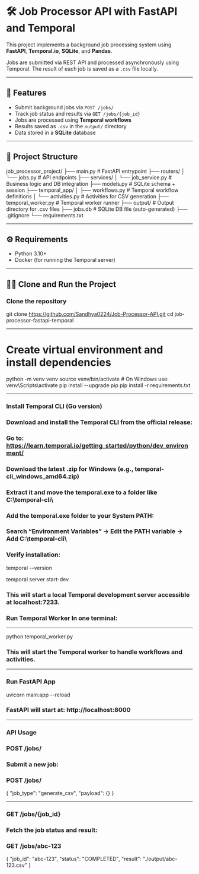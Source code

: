 # 🛠️ Job Processor API with FastAPI and Temporal

This project implements a background job processing system using **FastAPI**, **Temporal.io**, **SQLite**, and **Pandas**.

Jobs are submitted via REST API and processed asynchronously using Temporal. The result of each job is saved as a `.csv` file locally.

---

## 🚀 Features

- Submit background jobs via `POST /jobs/`
- Track job status and results via `GET /jobs/{job_id}`
- Jobs are processed using **Temporal workflows**
- Results saved as `.csv` in the `output/` directory
- Data stored in a **SQLite** database

---

## 📁 Project Structure

job_processor_project/
├── main.py # FastAPI entrypoint
├── routers/
│ └── jobs.py # API endpoints
├── services/
│ └── job_service.py # Business logic and DB integration
├── models.py # SQLite schema + session
├── temporal_app/
│ ├── workflows.py # Temporal workflow definitions
│ └── activities.py # Activities for CSV generation
├── temporal_worker.py # Temporal worker runner
├── output/ # Output directory for .csv files
├── jobs.db # SQLite DB file (auto-generated)
├── .gitignore
└── requirements.txt


---

## ⚙️ Requirements

- Python 3.10+
- Docker (for running the Temporal server)

---

## 🧑‍💻 Clone and Run the Project

### Clone the repository
git clone https://github.com/Sandhya0224/Job-Processor-API.git
cd job-processor-fastapi-temporal

---

# Create virtual environment and install dependencies
python -m venv venv
source venv/bin/activate       # On Windows use: venv\Scripts\activate
pip install --upgrade pip
pip install -r requirements.txt

---

### Install Temporal CLI (Go version)
### Download and install the Temporal CLI from the official release:

### Go to: https://learn.temporal.io/getting_started/python/dev_environment/

### Download the latest .zip for Windows (e.g., temporal-cli_windows_amd64.zip)

### Extract it and move the temporal.exe to a folder like C:\temporal-cli\

### Add the temporal.exe folder to your System PATH:

### Search “Environment Variables” → Edit the PATH variable → Add C:\temporal-cli\

### Verify installation:
temporal --version

temporal server start-dev
### This will start a local Temporal development server accessible at localhost:7233.
### Run Temporal Worker In one terminal:

---

python temporal_worker.py
### This will start the Temporal worker to handle workflows and activities.

---

### Run FastAPI App
uvicorn main:app --reload
### FastAPI will start at: http://localhost:8000

---

### API Usage
### POST /jobs/
### Submit a new job:

### POST /jobs/
{
  "job_type": "generate_csv",
  "payload": {}
}

---

### GET /jobs/{job_id}
### Fetch the job status and result:

### GET /jobs/abc-123

{
  "job_id": "abc-123",
  "status": "COMPLETED",
  "result": "./output/abc-123.csv"
}

